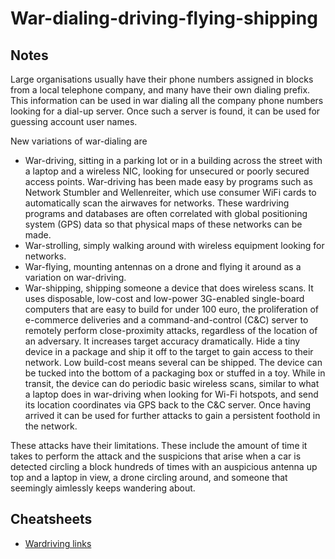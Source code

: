 # War-dialing-driving-flying-shipping

## Notes
Large organisations usually have their phone numbers assigned in blocks from a local telephone company, and many have their own dialing prefix. This information can be used in war dialing all the company phone numbers looking for a dial-up server. Once such a server is found, it can be used for guessing account user names.

New variations of war-dialing are 

* War-driving, sitting in a parking lot or in a building across the street with a laptop and a wireless NIC, looking for unsecured or poorly secured access points. War-driving has been made easy by programs such as Network Stumbler and Wellenreiter, which use consumer WiFi cards to automatically scan the airwaves for networks. These wardriving programs and databases are often correlated with global positioning system (GPS) data so that physical maps of these networks can be made.
* War-strolling, simply walking around with wireless equipment looking for networks.
* War-flying, mounting antennas on a drone and flying it around as a variation on war-driving. 
* War-shipping, shipping someone a device that does wireless scans. It uses disposable, low-cost and low-power 3G-enabled single-board computers that are easy to build for under 100 euro, the proliferation of e-commerce deliveries and a command-and-control (C&C) server to remotely perform close-proximity attacks, regardless of the location of an adversary. It increases target accuracy dramatically. Hide a tiny device in a package and ship it off to the target to gain access to their network. Low build-cost means several can be shipped. The device can be tucked into the bottom of a packaging box or stuffed in a toy. While in transit, the device can do periodic basic wireless scans, similar to what a laptop does in war-driving when looking for Wi-Fi hotspots, and send its location coordinates via GPS back to the C&C server. Once having arrived it can be used for further attacks to gain a persistent foothold in the network.

These attacks have their limitations. These include the amount of time it takes to perform the attack and the suspicions that arise when a car is detected circling a block hundreds of times with an auspicious antenna up top and a laptop in view, a drone circling around, and someone that seemingly aimlessly keeps wandering about.

## Cheatsheets

* [Wardriving links](https://github.com/tymyrddin/nest-egg/blob/main/cheatsheets/Wardriving-links.md)


